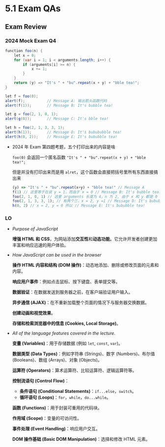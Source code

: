 # 5.1 Exam QAs

## Exam Review

### 2024 Mock Exam Q4

```java
function foo(n) {
    let x = 0;
    for (var i = 1; i < arguments.length; i++) {
        if (arguments[i] >= n) {
            x += 1;
        }
    }
    return (y) => "It's " + "bu".repeat(x + y) + "bble tea!";
}

let f = foo(0);
alert(f);          // Message A: 输出箭头函数代码
alert(f(1));       // Message B: It's bubble tea!

let g = foo(2, 1, 0, 1);
alert(g(0));       // Message C: It's bble tea!

let h = foo(2, 1, 3, 3, 1);
alert(h(1));       // Message D: It's bubububble tea!
alert(h(0, 2));    // Message E: It's bububble tea!
```

- 2024 年 Exam 第四题考题，五个打印出来的内容是啥

  `foo(0)` 会返回一个匿名函数 `"It's " + "bu".repeat(x + y) + "bble tea!";`

  但是并没有打印出来而是用 `alret`，这个函数会直接把括号里所有东西直接搞出来

  ```js
  (y) => "It's " + "bu".repeat(x+y) + "bble tea!" // Message A
  f(1) // 这里等于在说 y = 1，而由于 x = 0 // Message B: It's bubble tea!
  foo(2, 1, 0, 1) // 这里 arguments 长度为 4，n 为 2, 由于 x 和 y 都是 0 因此 // Message C: It's bble tea!
  foo(2, 1, 3, 3, 1); // 有两个三，x = 2, y =1 // Message D: It's bubububble tea!
  h(0, 2) // x = 2, y = 0 所以 // Message E: It's bububble tea!
  ```

### LO

- *Purpose of JavaScript*

  **增强 HTML 和 CSS**，为网站添加**交互性**和**动态功能**。它允许开发者创建更加丰富和响应迅速的用户体验。

- *How JavaScript can be used in the browser*

  **操作 HTML 内容和结构 (DOM 操作)**：动态地添加、删除或修改页面的元素和内容。

  **响应用户事件**：例如点击鼠标、按下键盘、表单提交等。

  **数据验证**：在数据发送到服务器之前，在客户端验证用户输入。

  **异步通信 (AJAX)**：在不重新加载整个页面的情况下与服务器交换数据。

  **创建动画和视觉效果**。

  **存储和检索浏览器中的信息 (Cookies, Local Storage)**。

- *All of the language features covered in the lecture.*

  **变量 (Variables)**：用于存储数据 (例如 `let`, `const`, `var`)。

  **数据类型 (Data Types)**：例如字符串 (Strings)、数字 (Numbers)、布尔值 (Booleans)、数组 (Arrays)、对象 (Objects)。

  **运算符 (Operators)**：算术运算符、比较运算符、逻辑运算符等。

  **控制流语句 (Control Flow)**：

  - **条件语句 (Conditional Statements)**：`if...else`，`switch`。
  - **循环语句 (Loops)**：`for`，`while`，`do...while`。

  **函数 (Functions)**：用于封装可重用的代码块。

  **作用域 (Scope)**：变量的可访问性。

  **事件处理 (Event Handling)**：响应用户交互。

  **DOM 操作基础 (Basic DOM Manipulation)**：选择和修改 HTML 元素。
